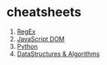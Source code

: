 # cheatsheets

1. [RegEx](https://github.com/RanjithAnkilla/cheatsheets/blob/main/RegEx.md 'Open RegEx cheatsheet')
2. [JavaScript DOM](https://github.com/RanjithAnkilla/cheatsheets/blob/main/JS-DOM.md 'Open JavaScript Dom cheatsheet')
3. [Python](https://github.com/RanjithAnkilla/cheatsheets/blob/main/JS-DOM.md 'Open Python cheatsheet')
4. [DataStructures & Algorithms](https://github.com/RanjithAnkilla/cheatsheets/blob/main/DSA.md 'Open DataStructures & Algorithms cheatsheet')
